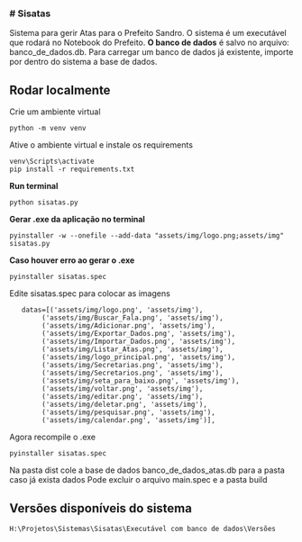 ### # Sisatas
Sistema para gerir Atas para o Prefeito Sandro.
O sistema é um executável que rodará no Notebook do Prefeito.
**O banco de dados** é salvo no arquivo: banco_de_dados.db.
Para carregar um banco de dados já existente, importe por dentro do sistema a base de dados.

## Rodar localmente

Crie um ambiente virtual

```
python -m venv venv
```
Ative o ambiente virtual e instale os requirements

```
venv\Scripts\activate
pip install -r requirements.txt

```

**Run terminal**

```
python sisatas.py
```

**Gerar .exe da aplicação no terminal**

```
pyinstaller -w --onefile --add-data "assets/img/logo.png;assets/img" sisatas.py

```

**Caso houver erro ao gerar o .exe**

```
pyinstaller sisatas.spec
```
Edite sisatas.spec para colocar as imagens

```
   datas=[('assets/img/logo.png', 'assets/img'),
        ('assets/img/Buscar_Fala.png', 'assets/img'),
        ('assets/img/Adicionar.png', 'assets/img'),
        ('assets/img/Exportar_Dados.png', 'assets/img'),
        ('assets/img/Importar_Dados.png', 'assets/img'),
        ('assets/img/Listar_Atas.png', 'assets/img'),
        ('assets/img/logo_principal.png', 'assets/img'),
        ('assets/img/Secretarias.png', 'assets/img'),
        ('assets/img/Secretarios.png', 'assets/img'),
        ('assets/img/seta_para_baixo.png', 'assets/img'),
        ('assets/img/voltar.png', 'assets/img'),
        ('assets/img/editar.png', 'assets/img'),
        ('assets/img/deletar.png', 'assets/img'),
        ('assets/img/pesquisar.png', 'assets/img'),
        ('assets/img/calendar.png', 'assets/img')],
```
Agora recompile o .exe

```
pyinstaller sisatas.spec
```

Na pasta dist cole a base de dados banco_de_dados_atas.db para a pasta caso já exista dados
Pode excluir o arquivo main.spec e a pasta build

## Versões disponíveis do sistema
```
H:\Projetos\Sistemas\Sisatas\Executável com banco de dados\Versões
```